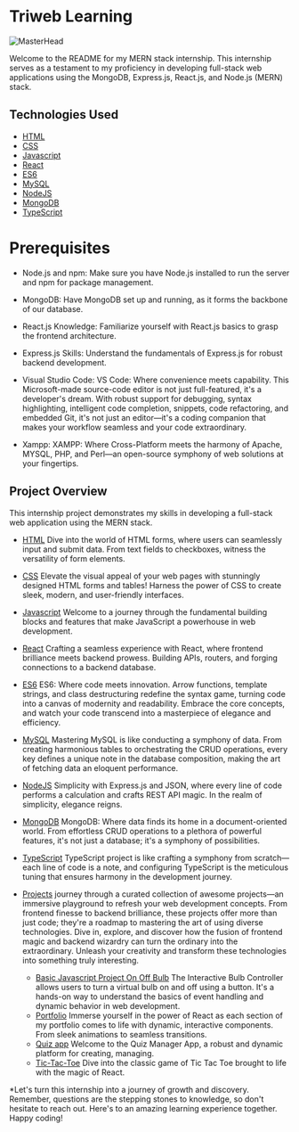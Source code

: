 
# Triweb Learning
![MasterHead](https://firebasestorage.googleapis.com/v0/b/imagesforproject-e74fa.appspot.com/o/Banner1.jpg?alt=media&token=8c0eff78-357d-4a5f-a33b-e1b26031ab57&_gl=1*1kmdka6*_ga*MTE3MTgwMjAxMi4xNjk2MjMzMTA0*_ga_CW55HF8NVT*MTY5NjIzMzEwNC4xLjEuMTY5NjIzMzEyNS4zOS4wLjA.)

Welcome to the README for my MERN stack internship. This internship serves as a testament to my proficiency in developing full-stack web applications using the MongoDB, Express.js, React.js, and Node.js (MERN) stack.


 

## Technologies Used

 * [HTML](./HTML/)
* [CSS](./CSS/)
* [Javascript](./Javascript/)
* [React](./React/) 
 * [ES6](./ES6/)
* [MySQL](./MySQL/)
* [NodeJS](./NodeJS/)
* [MongoDB](./MongoDB/)
* [TypeScript](./TypeScript/)

 # Prerequisites


*  Node.js and npm:  Make sure you have Node.js installed to run the server and npm for package management.

* MongoDB:  Have MongoDB set up and running, as it forms the backbone of our database.

*  React.js Knowledge:  Familiarize yourself with React.js basics to grasp the frontend architecture.

*  Express.js Skills:  Understand the fundamentals of Express.js for robust backend development.
*  Visual Studio Code:  VS Code: Where convenience meets capability. This Microsoft-made source-code editor is not just full-featured, it's a developer's dream. With robust support for debugging, syntax highlighting, intelligent code completion, snippets, code refactoring, and embedded Git, it's not just an editor—it's a coding companion that makes your workflow seamless and your code extraordinary.
*  Xampp: XAMPP: Where Cross-Platform meets the harmony of Apache, MYSQL, PHP, and Perl—an open-source symphony of web solutions at your fingertips.

  ## Project Overview

This internship project demonstrates my skills in developing a full-stack web application using the MERN stack.

 * [HTML](./HTML/) Dive into the world of HTML forms, where users can seamlessly input and submit data. From text fields to checkboxes, witness the versatility of form elements.


* [CSS](./CSS/) Elevate the visual appeal of your web pages with stunningly designed HTML forms and tables!  Harness the power of CSS to create sleek, modern, and user-friendly interfaces.
* [Javascript](./Javascript/) Welcome to a journey through the fundamental building blocks and features that make JavaScript a powerhouse in web development.
* [React](./React/) Crafting a seamless experience with React, where frontend brilliance meets backend prowess. Building APIs, routers, and forging connections to a backend database.


 
 * [ES6](./ES6/) ES6: Where code meets innovation. Arrow functions, template strings, and class destructuring redefine the syntax game, turning code into a canvas of modernity and readability. Embrace the core concepts, and watch your code transcend into a masterpiece of elegance and efficiency.
* [MySQL](./MySQL/) Mastering MySQL is like conducting a symphony of data. From creating harmonious tables to orchestrating the CRUD operations, every key defines a unique note in the database composition, making the art of fetching data an eloquent performance.
* [NodeJS](./NodeJS/) Simplicity with Express.js and JSON, where every line of code performs a calculation and crafts REST API magic. In the realm of simplicity, elegance reigns.
* [MongoDB](./MongoDB/) MongoDB: Where data finds its home in a document-oriented world. From effortless CRUD operations to a plethora of powerful features, it's not just a database; it's a symphony of possibilities.
* [TypeScript](./TypeScript/) TypeScript project is like crafting a symphony from scratch—each line of code is a note, and configuring TypeScript is the meticulous tuning that ensures harmony in the development journey.

- [Projects](./Projects/) journey through a curated collection of awesome projects—an immersive playground to refresh your web development concepts. From frontend finesse to backend brilliance, these projects offer more than just code; they're a roadmap to mastering the art of using diverse technologies. Dive in, explore, and discover how the fusion of frontend magic and backend wizardry can turn the ordinary into the extraordinary. Unleash your creativity and transform these technologies into something truly interesting.
 
   - [Basic Javascript Project On Off Bulb](./Projects/Basic-Javascript-Project-On-Off-Bulb) The Interactive Bulb Controller allows users to turn a virtual bulb on and off using a button. It's a hands-on way to 
                                                                                   understand the basics of event handling and dynamic behavior in web development.
   - [Portfolio](./Projects/Portfolio/) Immerse yourself in the power of React as each section of my portfolio comes to life with dynamic, interactive components. From sleek animations to seamless transitions.
   -  [Quiz app](./Projects/Quiz-app/)  Welcome to the Quiz Manager App, a robust and dynamic platform for creating, managing.
   - [Tic-Tac-Toe](./Projects/Tic-Tac-Toe/) Dive into the classic game of Tic Tac Toe brought to life with the magic of React.

*Let's turn this internship into a journey of growth and discovery.  Remember, questions are the stepping stones to knowledge, so don't hesitate to reach out. Here's to an amazing learning experience together.
Happy coding!







